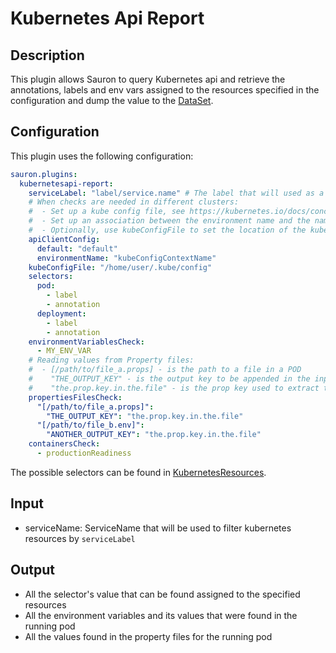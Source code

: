 # Kubernetes Api Report

## Description

This plugin allows Sauron to query Kubernetes api and retrieve the annotations, labels and env vars assigned
to the resources specified in the configuration and dump the value to the 
[DataSet](https://github.com/freenowtech/sauron/blob/main/sauron-core/src/main/java/com/freenow/sauron/model/DataSet.java).

## Configuration

This plugin uses the following configuration:

```yaml
sauron.plugins:
  kubernetesapi-report:
    serviceLabel: "label/service.name" # The label that will used as a selector to find the resource by serviceName
    # When checks are needed in different clusters:
    #  - Set up a kube config file, see https://kubernetes.io/docs/concepts/configuration/organize-cluster-access-kubeconfig/.
    #  - Set up an association between the environment name and the name of a context in the kube config file.
    #  - Optionally, use kubeConfigFile to set the location of the kube config file. Defaults to "$HOME/.kube/config" if not set.
    apiClientConfig:
      default: "default"
      environmentName: "kubeConfigContextName"
    kubeConfigFile: "/home/user/.kube/config"
    selectors:
      pod:
        - label
        - annotation
      deployment:
        - label
        - annotation
    environmentVariablesCheck:
      - MY_ENV_VAR
    # Reading values from Property files:
    #  - [/path/to/file_a.props] - is the path to a file in a POD 
    #    "THE_OUTPUT_KEY" - is the output key to be appended in the input dataset
    #    "the.prop.key.in.the.file" - is the prop key used to extract the value from the property file.  
    propertiesFilesCheck:
      "[/path/to/file_a.props]":
        "THE_OUTPUT_KEY": "the.prop.key.in.the.file"
      "[/path/to/file_b.env]":
        "ANOTHER_OUTPUT_KEY": "the.prop.key.in.the.file"
    containersCheck:
      - productionReadiness
```

The possible selectors can be found in
[KubernetesResources](https://github.com/freenowtech/sauron/blob/main/plugins/kubernetesapi-report/src/main/java/com/freenow/sauron/plugins/utils/KubernetesResources.java#L5).

## Input

- serviceName: ServiceName that will be used to filter kubernetes resources by `serviceLabel`

## Output

- All the selector's value that can be found assigned to the specified resources
- All the environment variables and its values that were found in the running pod
- All the values found in the property files for the running pod
